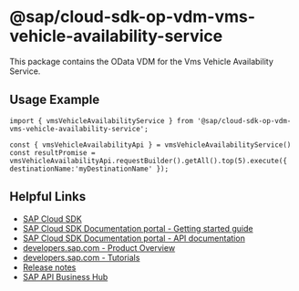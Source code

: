 # @sap/cloud-sdk-op-vdm-vms-vehicle-availability-service

This package contains the OData VDM for the Vms Vehicle Availability Service.

## Usage Example
```
import { vmsVehicleAvailabilityService } from '@sap/cloud-sdk-op-vdm-vms-vehicle-availability-service';

const { vmsVehicleAvailabilityApi } = vmsVehicleAvailabilityService()
const resultPromise = vmsVehicleAvailabilityApi.requestBuilder().getAll().top(5).execute({ destinationName:'myDestinationName' });

```

## Helpful Links

- [SAP Cloud SDK](https://github.com/SAP/cloud-sdk-js)
- [SAP Cloud SDK Documentation portal - Getting started guide](https://sap.github.io/cloud-sdk/docs/js/getting-started)
- [SAP Cloud SDK Documentation portal - API documentation](https://sap.github.io/cloud-sdk/docs/js/api)
- [developers.sap.com - Product Overview](https://developers.sap.com/topics/cloud-sdk.html)
- [developers.sap.com - Tutorials](https://developers.sap.com/tutorial-navigator.html?tag=software-product:technology-platform/sap-cloud-sdk&tag=tutorial:type/tutorial&tag=programming-tool:javascript)
- [Release notes](https://help.sap.com/doc/2324e9c3b28748a4ae2ad08166d77675/1.0/en-US/js-index.html)
- [SAP API Business Hub](https://api.sap.com/)

